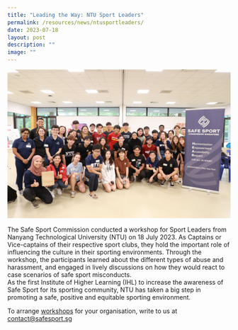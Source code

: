 ```yaml
---
title: "Leading the Way: NTU Sport Leaders"
permalink: /resources/news/ntusportleaders/
date: 2023-07-18
layout: post
description: ""
image: ""
---
```

![](/images/ntu%20workshop.JPG)

The Safe Sport Commission conducted a workshop for Sport Leaders from Nanyang Technological University (NTU) on 18 July 2023. As Captains or Vice-captains of their respective sport clubs, they hold the important role of influencing the culture in their sporting environments. Through the workshop, the participants learned about the different types of abuse and harassment, and engaged in lively discussions on how they would react to case scenarios of safe sport misconducts. &nbsp;&nbsp;&nbsp;
<br>
As the first Institute of Higher Learning (IHL) to increase the awareness of Safe Sport for its sporting community, NTU has taken a big step in promoting a safe, positive and equitable sporting environment. 

To arrange [workshops](https://www.safesport.sg/training-and-education/workshops/) for your organisation, write to us at contact@safesport.sg